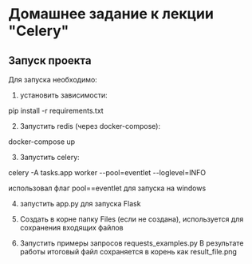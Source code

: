 # Домашнее задание к лекции "Celery"

## Запуск проекта
Для запуска необходимо:
1. установить зависимости:

pip install -r requirements.txt

2. Запустить redis (через docker-compose):

docker-compose up

3. Запустить celery:

celery -A tasks.app worker --pool=eventlet --loglevel=INFO

использовал флаг pool==eventlet для запуска на windows

4. запустить app.py для запуска Flask

5. Создать в корне папку Files (если не создана), используется для сохранения входящих файлов

6. Запустить примеры запросов requests_examples.py
В результате работы итоговый файл сохраняется в корень как result_file.png